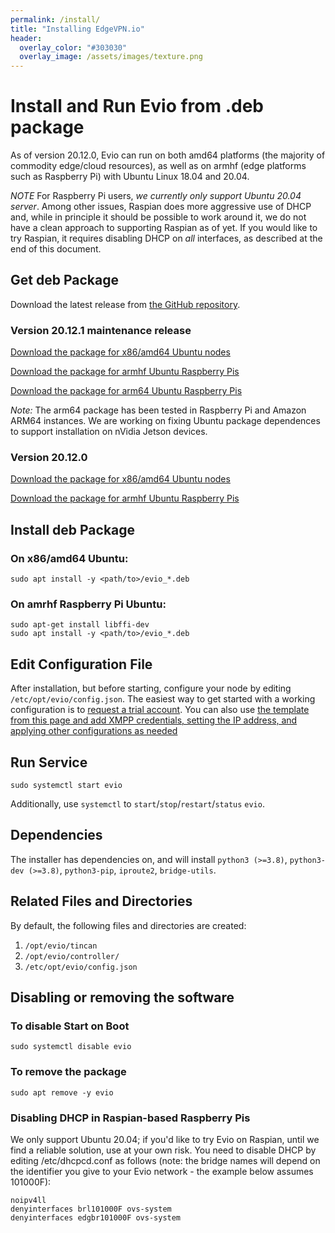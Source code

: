 ```yaml
---
permalink: /install/
title: "Installing EdgeVPN.io"
header:
  overlay_color: "#303030"
  overlay_image: /assets/images/texture.png
---
```


# Install and Run Evio from .deb package

As of version 20.12.0, Evio can run on both amd64 platforms (the majority of commodity edge/cloud resources), as well as on armhf (edge platforms such as Raspberry Pi) with Ubuntu Linux 18.04 and 20.04. 

*NOTE* For Raspberry Pi users, *we currently only support Ubuntu 20.04 server*. Among other issues, Raspian does more aggressive use of DHCP and, while in principle it should be possible to work around it, we do not have a clean approach to supporting Raspian as of yet. If you would like to try Raspian, it requires disabling DHCP on *all* interfaces, as described at the end of this document.

## Get deb Package
Download the latest release from [the GitHub repository](https://github.com/EdgeVPNio/evio/releases/).

### Version 20.12.1 maintenance release

[Download the package for x86/amd64 Ubuntu nodes](https://github.com/EdgeVPNio/evio/releases/download/v20.12.1/evio_20.12.1_amd64.deb)

[Download the package for armhf Ubuntu Raspberry Pis](https://github.com/EdgeVPNio/evio/releases/download/v20.12.1/evio_20.12.1_armhf.deb)

[Download the package for arm64 Ubuntu Raspberry Pis](https://github.com/EdgeVPNio/evio/releases/download/v20.12.1/evio_20.12.1_arm64.deb)

*Note:* The arm64 package has been tested in Raspberry Pi and Amazon ARM64 instances. We are working on fixing Ubuntu package dependences to support installation on nVidia Jetson devices.

### Version 20.12.0

[Download the package for x86/amd64 Ubuntu nodes](https://github.com/EdgeVPNio/evio/releases/download/v20.12.0/evio_20.12.0_amd64.deb)

[Download the package for armhf Ubuntu Raspberry Pis](https://github.com/EdgeVPNio/evio/releases/download/v20.12.0/evio_20.12.0_armhf.deb)

## Install deb Package

### On x86/amd64 Ubuntu:

```shell
sudo apt install -y <path/to>/evio_*.deb
```

### On amrhf Raspberry Pi Ubuntu:

```shell
sudo apt-get install libffi-dev
sudo apt install -y <path/to>/evio_*.deb
```

## Edit Configuration File
After installation, but before starting, configure your node by editing `/etc/opt/evio/config.json`. The easiest way to get started with a working configuration is to [request a trial account](/trial). You can also use [the template from this page and add XMPP credentials, setting the IP address, and applying other configurations as needed](/configbasics) 

## Run Service
```shell
sudo systemctl start evio
``` 

Additionally, use `systemctl` to `start`/`stop`/`restart`/`status` `evio`.

## Dependencies
The installer has dependencies on, and will install `python3 (>=3.8)`, `python3-dev (>=3.8)`,  `python3-pip`, `iproute2`, `bridge-utils`.


## Related Files and Directories
By default, the following files and directories are created:
1. `/opt/evio/tincan`
2. `/opt/evio/controller/`
3. `/etc/opt/evio/config.json`

## Disabling or removing the software

### To disable Start on Boot
```shell
sudo systemctl disable evio
```

### To remove the package
```shell
sudo apt remove -y evio
```

### Disabling DHCP in Raspian-based Raspberry Pis

We only support Ubuntu 20.04; if you'd like to try Evio on Raspian, until we find a reliable solution, use at your own risk. You need to disable DHCP by editing /etc/dhcpcd.conf as follows (note: the bridge names will depend on the identifier you give to your Evio network - the example below assumes 101000F):

```
noipv4ll
denyinterfaces brl101000F ovs-system
denyinterfaces edgbr101000F ovs-system
```

